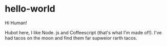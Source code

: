 # hello-world

Hi Human!

Hubot here, I like Node. js and Coffeescript (that's what I'm made of!).
I've had tacos on the moon and find them far supweior rarth tacos.
